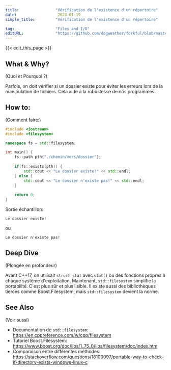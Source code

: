 ```yaml
---
title:                "Vérification de l'existence d'un répertoire"
date:                  2024-01-19
simple_title:         "Vérification de l'existence d'un répertoire"

tag:                  "Files and I/O"
editURL:              "https://github.com/dogweather/forkful/blob/master/content/fr/cpp/checking-if-a-directory-exists.md"
---
```


{{< edit_this_page >}}

## What & Why? 
(Quoi et Pourquoi ?)

Parfois, on doit vérifier si un dossier existe pour éviter les erreurs lors de la manipulation de fichiers. Cela aide à la robustesse de nos programmes.

## How to:
(Comment faire:)

```C++
#include <iostream>
#include <filesystem>

namespace fs = std::filesystem;

int main() {
    fs::path pth{"./chemin/vers/dossier"};
    
    if(fs::exists(pth)) {
        std::cout << "Le dossier existe!" << std::endl;
    } else {
        std::cout << "Le dossier n'existe pas!" << std::endl;
    }
    
    return 0;
}

```
Sortie échantillon:
```
Le dossier existe!
```
ou
```
Le dossier n'existe pas!
```

## Deep Dive
(Plongée en profondeur)

Avant C++17, on utilisait `struct stat` avec `stat()` ou des fonctions propres à chaque système d'exploitation. Maintenant, `std::filesystem` simplifie la portabilité. C'est plus sûr et plus lisible. Il existe aussi des bibliothèques tierces comme Boost.Filesystem, mais `std::filesystem` devient la norme.

## See Also
(Voir aussi)

- Documentation de `std::filesystem`: https://en.cppreference.com/w/cpp/filesystem
- Tutoriel Boost.Filesystem: https://www.boost.org/doc/libs/1_75_0/libs/filesystem/doc/index.htm
- Comparaison entre différentes méthodes: https://stackoverflow.com/questions/18100097/portable-way-to-check-if-directory-exists-windows-linux-c

